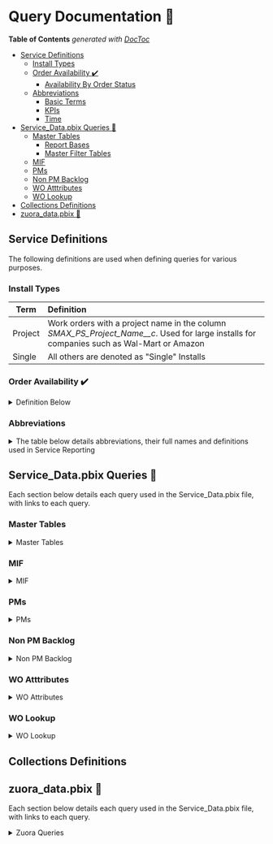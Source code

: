 # Query Documentation :open_book:

<!-- START doctoc generated TOC please keep comment here to allow auto update -->
<!-- DON'T EDIT THIS SECTION, INSTEAD RE-RUN doctoc TO UPDATE -->
**Table of Contents**  *generated with [DocToc](https://github.com/thlorenz/doctoc)*

- [Service Definitions](#service-definitions)
  - [Install Types](#install-types)
  - [Order Availability :heavy_check_mark:](#order-availability-heavy_check_mark)
    - [Availability By Order Status](#availability-by-order-status)
  - [Abbreviations](#abbreviations)
    - [Basic Terms](#basic-terms)
    - [KPIs](#kpis)
    - [Time](#time)
- [Service_Data.pbix Queries :memo:](#service_datapbix-queries-memo)
  - [Master Tables](#master-tables)
    - [Report Bases](#report-bases)
    - [Master Filter Tables](#master-filter-tables)
  - [MIF](#mif)
  - [PMs](#pms)
  - [Non PM Backlog](#non-pm-backlog)
  - [WO Atttributes](#wo-atttributes)
  - [WO Lookup](#wo-lookup)
- [Collections Definitions](#collections-definitions)
- [zuora_data.pbix :money_with_wings:](#zuora_datapbix-money_with_wings)

<!-- END doctoc generated TOC please keep comment here to allow auto update -->

## Service Definitions

The following definitions are used when defining queries for various purposes.

### Install Types
| Term  | Definition |
| ------| :---|
| Project |  Work orders with a project name in the column *SMAX_PS_Project_Name__c*. Used for large installs for companies such as Wal-Mart or Amazon
| Single |  All others are denoted as "Single" Installs |

### Order Availability :heavy_check_mark:

<details>
  <summary> Definition Below  </summary>
  
***

Determines whether or not the work can be completed at this time. All scheduled work orders go in a separate bucket titled "Scheduled"
  
#### Availability By Order Status

| Unavailable  | Available  |
| ------------- | ------------- |
| Parts Hold | On Site|
| Pending Equipment/Parts | Open |
| Supply Chain Hold | Ready to Schedule |
| Sales Hold | Reschedule |
| Pending Contractor | Scheduling Hold |
| OS Pending contractor (ETA) | Service Hold |
| OS Pending contractor (Paperwork) | |
| OS Hold for shipping ETA | |
| OS Warranty | |
| Customer Success Hold | |
| Customer Hold | |
| Credit Hold | |

</details>

### Abbreviations

<details>
  <summary> The table below details abbreviations, their full names and definitions used in Service Reporting  </summary>

#### Basic Terms

| Abbreviation  | Full Name | Definition  |
| ------------- | ------------- | ------------- |
| WO | Work Order |  |
| RMR | Recurring Monthly Revenue | Money received from machine rentals |
| MIF | Machines in Field | These are the products in the field. This definition varies by department. Finance defines as machines with RMR while service defines as machines with subscription type of maintenance or rental. |
| PM | Preventative Maintenace | Cleaning the machine and changing filters |
| NRU | Non-responding Unit | GPS tracking unit failures, tracked by fleet admin |

#### KPIs

| Abbreviation  | Full Name | Definition  |
| ------------- | ------------- | ------------- |
| FTF |  First Time Fix | Indicates the percentage of time a technician is able to fix the issue the first time, without need for additional expertise, information, or parts |
| FTI |  First Time Install | Same as above but for installations |
| OTR | On Time Rating | An order is considered completed on time if it resolved before or on the resolution customer by date. On Time Rating is the percentage of break fix calls completed on time |
| SLA | Service Level Agreement | These vary based on order type |

#### Time

| Abbreviation  | Full Name |
| ------------- | ------------- |
| TTM | Trailing 12 Months |
| EoP | End of Period |

</details>

## Service_Data.pbix Queries :memo:

Each section below details each query used in the Service_Data.pbix file, with links to each query.

### Master Tables

<details>
  <summary> Master Tables  </summary>
 
***
Used as the basis for a report or a way to link different tables together for filtering purposes to ensure the correct data is shown.

#### Report Bases
| Query | Definition  |
| ------------- | ------------- | 
| [master_MIF](https://github.com/jfallt/PBI-Github/blob/master/SQL%20Queries/Service%20Data/Master%20Tables/master_MIF.sql) | MIF or *Machines in Field* |
| [master_SVMXC_Service_Order](https://github.com/jfallt/PBI-Github/blob/master/SQL%20Queries/Service%20Data/Master%20Tables/master_SVMXC_Service_Order.sql) | All ServiceMax service orders |
  
 #### Master Filter Tables
| Query | Definition  |
| ------------- | ------------- | 
| [master_account](https://github.com/jfallt/PBI-Github/blob/master/SQL%20Queries/Service%20Data/Master%20Tables/master_account.sql)| Only includes accounts with SVMXC service orders
| [master_filtration](https://github.com/jfallt/PBI-Github/blob/master/SQL%20Queries/Service%20Data/Master%20Tables/master_filtration.sql) | Distinct filters, categorized by RO (*Reverse Osmosis*) or Standard |
| [master_FSM_to_Market_Lookup](https://github.com/jfallt/PBI-Github/blob/master/SQL%20Queries/Service%20Data/Master%20Tables/master_FSM_to_Market_Lookup.sql) | Current Market assignments by FSM <Field Service Manager>, Used to tie different tables together by Market (i.e. master_SVMXC_Service_Order and master_MIF) |
| [master_item](https://github.com/jfallt/PBI-Github/blob/master/SQL%20Queries/Service%20Data/Master%20Tables/master_item.sql) | Master Product List, joined with Product2Master to consolidate similar products with different productIDs |
| [master_location](https://github.com/jfallt/PBI-Github/blob/master/SQL%20Queries/Service%20Data/Master%20Tables/master_location.sql) | Zip codes with current MIF count, latitude and longitude for GIS reporting |
| [master_order_types](https://github.com/jfallt/PBI-Github/blob/master/SQL%20Queries/Service%20Data/Master%20Tables/master_order_types.sql)| All order types from SVMXC |
| [master_productFamily](https://github.com/jfallt/PBI-Github/blob/master/SQL%20Queries/Service%20Data/Master%20Tables/master_productFamily.sql)| Use to filter reports using multiple tables with product family data |
| [master_sales_reps](https://github.com/jfallt/PBI-Github/blob/master/SQL%20Queries/Service%20Data/Master%20Tables/master_sales_reps.sql)| Sales reps on SVMXC orders |

</details>

### MIF

<details>
  <summary> MIF  </summary>
  
| Query | Definition  |
| ------------- | ------------- | 
| [MIF_Current_Installed_Products](https://github.com/jfallt/PBI-Github/blob/master/SQL%20Queries/Service%20Data/MIF/MIF_Current_Installed_Products.sql) | Serial labels for installed products, mot currently used for any reports | 
| [MIF_Historic](https://github.com/jfallt/PBI-Github/blob/master/SQL%20Queries/Service%20Data/MIF/MIF_Historic.sql) | Counts by Market, Product Family | 
|  [MIF_Historic_PreConversion](https://github.com/jfallt/PBI-Github/blob/master/SQL%20Queries/Service%20Data/MIF/MIF_Historic_PreConversion.sql) | Counts by Market, Product Family, combined with the query above in PBI for complete MIF history | 
</details>

### PMs
<details>
  <summary> PMs  </summary>
  
| Query | Definition  |
| ------------- | ------------- | 
| [wo_PM_backlog_dbo](https://github.com/jfallt/PBI-Github/blob/master/SQL%20Queries/Service%20Data/PMs/wo_PM_backlog_dbo.sql) | PM backlog from 2/28/2018 to 3/31/19, combined with query below in PBI for complete backlog history |
| [wo_PM_SVMXC_pm_backlog_count](https://github.com/jfallt/PBI-Github/blob/master/SQL%20Queries/Service%20Data/PMs/wo_SVMXC_pm_backlog_count.sql) | Backlog from 4/30/19 to Date |
| [wo_PM_SVMXC_pm_on_breakfix](https://github.com/jfallt/PBI-Github/blob/master/SQL%20Queries/Service%20Data/PMs/wo_SVMXC_pm_on_breakfix.sql) | WO Ids for breakfix pm counter resets (i.e. filter changes on breakfix) |
| [wo_PM_SVMXC_pm_creation_prediction](https://github.com/jfallt/PBI-Github/blob/master/SQL%20Queries/Service%20Data/PMs/wo_SVMXC_pm_creation_prediction.sql) | Shows current backlog, future PMs opening and projected PMs based on the date and frequency on each installed product |
 

</details>

### Non PM Backlog

<details>
  <summary> Non PM Backlog  </summary>

***
  
Refers to backlog of installs, purchase installs, removals and repossessions.

* [Non PM Backlog](https://github.com/jfallt/Quench_PowerBI_Reporting/blob/master/SQL%20Queries/Service%20Data/Non%20PM%20Backlog/wo_nonpm_backlog.sql)

</details>

### WO Atttributes

<details>
  <summary> WO Attributes  </summary>

***

1. These are complex and cannot be determined by calculated columns within PBI
1. Each attribute has its own query
1. Each query has its own set of parameters defined below
1. All abbreviations are defined above

* [wo_ftf_by_tech](https://github.com/jfallt/PBI-Github/blob/master/SQL%20Queries/Service%20Data/WO%20Attributes/wo_ftf_by_tech.sql)
  * When a technician selected "Additional Work Required", this query pulls the first row containing the following:
      * Resolution Code
      * Technician
      * Time
* [wo_labor_days](https://github.com/jfallt/PBI-Github/blob/master/SQL%20Queries/Service%20Data/WO%20Attributes/wo_labor_days.sql)
  * Uses labor transactions as another way to determine if a work order was an FTF (i.e. 2 visits is not an FTF)
* [wo_reschedules](https://github.com/jfallt/PBI-Github/blob/master/SQL%20Queries/Service%20Data/WO%20Attributes/wo_reschedules.sql)
  * Identify distinct scheduled dates (anything with 2 or more has n - 1 reschedules)
  * First scheduled date
  * Final scheduled date
* [wo_svmxc_order_history](https://github.com/jfallt/PBI-Github/blob/master/SQL%20Queries/Service%20Data/WO%20Attributes/wo_svmxc_order_history.sql)
  * Time in status
  * Used for Install SLA times
  * This is a part of the Temporal.SVMXCServiceOrder table but is pulled in separately to filter cancelled work orders to reduce data load
* [wo_work_order_line](https://github.com/jfallt/PBI-Github/blob/master/SQL%20Queries/Service%20Data/WO%20Attributes/wo_work_order_line.sql)
  * Aggregates cost by category
    * Parts
    * Tubing
    * Machines
    * Labor
    * Filters

</details>

### WO Lookup

<details>
  <summary> WO Lookup </summary>

* [wo_lookup_availability_and_group](https://github.com/jfallt/PBI-Github/blob/master/SQL%20Queries/Service%20Data/WO%20Lookup/wo_lookup_availability_and_group.sql)
  * Availability was [defined above](https://github.com/jfallt/PBI-Github/blob/master/Query_Documentation.md#install-types)
* [wo_lookup_pm_slas](https://github.com/jfallt/PBI-Github/blob/master/SQL%20Queries/Service%20Data/WO%20Lookup/wo_lookup_pm_slas.sql)
* [wo_lookup_problemcode_groups](https://github.com/jfallt/PBI-Github/blob/master/SQL%20Queries/Service%20Data/WO%20Lookup/wo_lookup_problemcode_groups.sql)
* [wo_lookup_rescode_groups](https://github.com/jfallt/PBI-Github/blob/master/SQL%20Queries/Service%20Data/WO%20Lookup/wo_lookup_rescode_groups.sql)
 
 </details>
 
## Collections Definitions

## zuora_data.pbix :money_with_wings:

Each section below details each query used in the Service_Data.pbix file, with links to each query.

<details>
  <summary> Zuora Queries  </summary>


| Query | Definition  |
| ------------- | ------------- | 
| [zuora_invoices](https://github.com/jfallt/Quench_PowerBI_Reporting/blob/master/SQL%20Queries/Zuora%20Data/zuora_invoices.sql) | pulls current state of invoices, assigns an aging bucket based on due date and determines if an invoice will roll during the quarter |
| [zuora_invoice history](https://github.com/jfallt/Quench_PowerBI_Reporting/blob/master/SQL%20Queries/Zuora%20Data/zuora_invoice_history.sql) | a temporary history table, querying zuora invoices at the beginning of each quarter |
| [zuora_roll_plus_90_AR_history](https://github.com/jfallt/Quench_PowerBI_Reporting/blob/master/SQL%20Queries/Zuora%20Data/zuora_roll_plus_90_AR_history.sql) | Stores results of balance resolution for the current quarter on roll and 90 + AR |
| [zuora_roll_total_balance_on_invoices_with_zero_balance](https://github.com/jfallt/Quench_PowerBI_Reporting/blob/master/SQL%20Queries/Zuora%20Data/zuora_roll_total_balance_on_invoices_with_zero_balance.sql) | Sums total initial balances on paid invoices, used for individual collections goals reporting |
| [zuora_roll_total_balance_on_invoices_with_zero_balance_history](https://github.com/jfallt/Quench_PowerBI_Reporting/blob/master/SQL%20Queries/Zuora%20Data/zuora_roll_total_balance_on_invoices_with_zero_balance_history.sql) | a temporary history table, querying the above at the beginning of each quarter |
| [zuora_collections_emails_sent](https://github.com/jfallt/Quench_PowerBI_Reporting/blob/master/SQL%20Queries/Zuora%20Data/zuora_collections_emails_sent.sql) | estimate of e-mails sent based on 90 days + due date |


</details>
